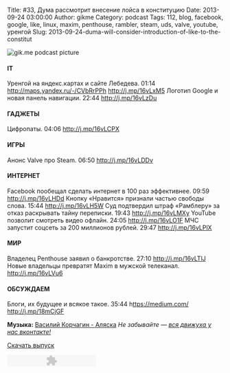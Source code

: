 Title: #33, Дума рассмотрит внесение лойса в конституцию
Date: 2013-09-24 03:00:00
Author: gikme
Category: podcast
Tags: 112, blog, facebook, google, like, linux, maxim, penthouse, rambler, steam, uds, valve, youtube, уренгой
Slug: 2013-09-24-duma-will-consider-introduction-of-like-to-the-constitut

![gik.me podcast picture](http://2.bp.blogspot.com/-DIVEcXlq494/UkF5iAMEwhI/AAAAAAAAMBQ/oMDYLLmlZ3s/s1600/gikme-pic-s01e33.jpg)

#### IT

Уренгой на яндекс.картах и сайте Лебедева. 01:14
    <http://maps.yandex.ru/-/CVbRrPPh> <http://j.mp/16vLxM5>
Логотип Google и новая панель навигации. 22:44 <http://j.mp/16vLzDu>

#### ГАДЖЕТЫ

Цифропаты. 04:06 <http://j.mp/16vLCPX>

#### ИГРЫ

Анонс Valve про Steam. 06:50 <http://j.mp/16vLDDv>

#### ИНТЕРНЕТ

Facebook пообещал сделать интернет в 100 раз эффективнее. 09:59
    <http://j.mp/16vLHDd>
Кнопку «Нравится» признали частью свободы слова. 15:44
    <http://j.mp/16vLH5W>
Суд подтвердил штраф «Рамблеру» за отказ раскрывать тайну переписки.
    19:43 <http://j.mp/16vLMXy>
YouTube позволит смотреть видео офлайн. 24:05 <http://j.mp/16vLO1F>
МЧС запустит соцсеть за 200 миллионов рублей. 29:47
    <http://j.mp/16vLPlX>

#### МИР

Владелец Penthouse заявил о банкротстве. 27:10 <http://j.mp/16vLTlJ>
Новые владельцы превратят Maxim в мужской телеканал.
    <http://j.mp/16vLVu6>

#### ОБСУЖДАЕМ

Блоги, их будущее и всякое такое. 35:44 h<ttps://medium.com/>
    <http://j.mp/18mCjGF>

**Музыка:** [Василий Корчагин - Аляска](http://vk.com/bacc3)
*Не забывайте — [вся движуха у нас вконтакте!](http://vk.com/gikme)*

[Скачать
выпуск](http://static.qnub.ru/gik.me/mp3/s01/00033-duma-will-consider-introduction-of-like-to-the-constitution.mp3)

<embed type="application/x-shockwave-flash" src="http://assets.tumblr.com/swf/audio_player.swf?audio_file=http%3A%2F%2Fstatic.qnub.ru%2Fgik.me%2Fmp3%2Fs01%2F00033-duma-will-consider-introduction-of-like-to-the-constitution.mp3&amp;color=FFFFFF" height="27" width="207" quality="best" wmode="opaque">
</embed>


